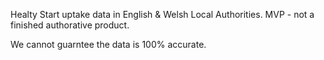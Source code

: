 Healty Start uptake data in English & Welsh Local Authorities.
MVP - not a finished authorative product.

We cannot guarntee the data is 100% accurate.
